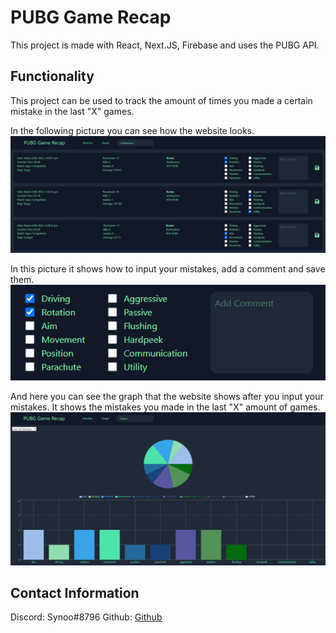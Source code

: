 # PUBG Game Recap

This project is made with React, Next.JS, Firebase and uses the PUBG API.

## Functionality

This project can be used to track the amount of times you made a certain mistake in the last "X" games.

In the following picture you can see how the website looks.
![Overview Picture](public/Overview.png)

In this picture it shows how to input your mistakes, add a comment and save them.
![Mistakes Picture](public/Mistakes.png)

And here you can see the graph that the website shows after you input your mistakes. It shows the mistakes you made in the last "X" amount of games.
![Graph Picture](public/Graph.png)

## Contact Information

Discord: Synoo#8796
Github: [Github](https://github.com/Synoo/pubg-game-recap)
